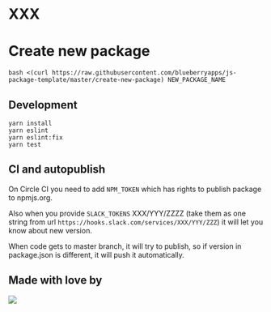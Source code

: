 # XXX

<!-- START RENAME -->
# Create new package

`
bash <(curl https://raw.githubusercontent.com/blueberryapps/js-package-template/master/create-new-package) NEW_PACKAGE_NAME
`

<!-- END RENAME -->

## Development

```
yarn install
yarn eslint
yarn eslint:fix
yarn test
```

## CI and autopublish

On Circle CI you need to add `NPM_TOKEN` which has rights to publish package to npmjs.org.

Also when you provide `SLACK_TOKENS` XXX/YYY/ZZZZ
(take them as one string from url `https://hooks.slack.com/services/XXX/YYY/ZZZ`)
it will let you know about new version.

When code gets to master branch, it will try to publish,
so if version in package.json is different, it will push it automatically.

## Made with love by
[![](https://camo.githubusercontent.com/d88ee6842f3ff2be96d11488aa0d878793aa67cd/68747470733a2f2f7777772e676f6f676c652e636f6d2f612f626c75656265727279617070732e636f6d2f696d616765732f6c6f676f2e676966)](https://www.blueberry.io)
